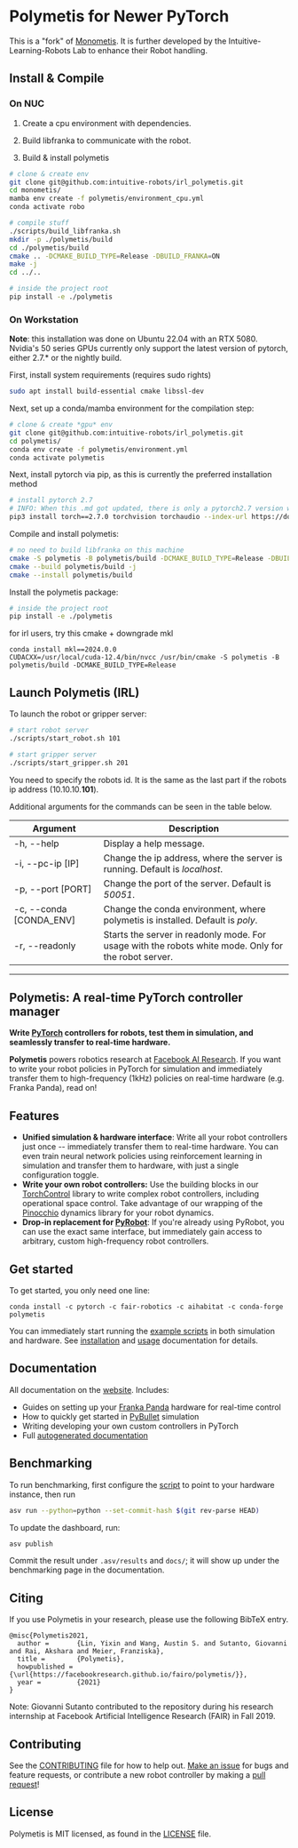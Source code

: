# Polymetis for Newer PyTorch

This is a "fork" of [Monometis](https://github.com/hengyuan-hu/monometis).
It is further developed by the Intuitive-Learning-Robots Lab to enhance their Robot handling.

## Install & Compile

### On NUC

1) Create a cpu environment with dependencies.

2) Build libfranka to communicate with the robot.

3) Build & install polymetis

```bash
# clone & create env
git clone git@github.com:intuitive-robots/irl_polymetis.git
cd monometis/
mamba env create -f polymetis/environment_cpu.yml
conda activate robo

# compile stuff
./scripts/build_libfranka.sh
mkdir -p ./polymetis/build
cd ./polymetis/build
cmake .. -DCMAKE_BUILD_TYPE=Release -DBUILD_FRANKA=ON
make -j
cd ../..

# inside the project root
pip install -e ./polymetis
```

### On Workstation

**Note**: this installation was done on Ubuntu 22.04 with an RTX 5080.
Nvidia's 50 series GPUs currently only support the latest version of pytorch, either 2.7.* or the nightly build.


First, install system requirements (requires sudo rights)

```bash
sudo apt install build-essential cmake libssl-dev
```

Next, set up a conda/mamba environment for the compilation step:

```bash
# clone & create *gpu* env
git clone git@github.com:intuitive-robots/irl_polymetis.git
cd polymetis/
conda env create -f polymetis/environment.yml
conda activate polymetis
```

Next, install pytorch via pip, as this is currently the preferred installation method

```bash
# install pytorch 2.7
# INFO: When this .md got updated, there is only a pytorch2.7 version which is on the test wheel. I assume in near future, a stable version of pytorch 2.7 will released. Please add then to the environment.yml files again!
pip3 install torch==2.7.0 torchvision torchaudio --index-url https://download.pytorch.org/whl/test/cu128
```

Compile and install polymetis:

```bash
# no need to build libfranka on this machine
cmake -S polymetis -B polymetis/build -DCMAKE_BUILD_TYPE=Release -DBUILD_SERVER=ON
cmake --build polymetis/build -j
cmake --install polymetis/build
```

Install the polymetis package:
```bash
# inside the project root
pip install -e ./polymetis
```

for irl users, try this cmake + downgrade mkl
```
conda install mkl==2024.0.0
CUDACXX=/usr/local/cuda-12.4/bin/nvcc /usr/bin/cmake -S polymetis -B polymetis/build -DCMAKE_BUILD_TYPE=Release
```

## Launch Polymetis (IRL)

To launch the robot or gripper server:

```bash
# start robot server
./scripts/start_robot.sh 101

# start gripper server
./scripts/start_gripper.sh 201
```

You need to specify the robots id. It is the same as the last part if the robots ip address (10.10.10.**101**).

Additional arguments for the commands can be seen in the table below.

Argument                | Description
----------------------- | -----------
-h, --help              | Display a help message.
-i, --pc-ip [IP]        | Change the ip address, where the server is running. Default is *localhost*.
-p, --port [PORT]       | Change the port of the server. Default is *50051*.
-c, --conda [CONDA_ENV] | Change the conda environment, where polymetis is installed. Default is *poly*.
-r, --readonly          | Starts the server in readonly mode. For usage with the robots white mode. Only for the robot server.

---

## Polymetis: A real-time PyTorch controller manager

**Write [PyTorch](http://pytorch.org/) controllers for robots, test them in simulation, and seamlessly transfer to real-time hardware.**

**Polymetis** powers robotics research at [Facebook AI Research](https://ai.facebook.com/). If you want to write your robot policies in PyTorch for simulation and immediately transfer them to high-frequency (1kHz) policies on real-time hardware (e.g. Franka Panda), read on!

## Features

- **Unified simulation & hardware interface**: Write all your robot controllers just once -- immediately transfer them to real-time hardware. You can even train neural network policies using reinforcement learning in simulation and transfer them to hardware, with just a single configuration toggle.
- **Write your own robot controllers:** Use the building blocks in our [TorchControl](https://facebookresearch.github.io/fairo/polymetis/torchcontrol-doc.html) library to write complex robot controllers, including operational space control. Take advantage of our wrapping of the [Pinocchio](https://github.com/stack-of-tasks/pinocchio) dynamics library for your robot dynamics.
- **Drop-in replacement for [PyRobot](https://pyrobot.org/)**: If you're already using PyRobot, you can use the exact same interface, but immediately gain access to arbitrary, custom high-frequency robot controllers.

## Get started

To get started, you only need one line:

```
conda install -c pytorch -c fair-robotics -c aihabitat -c conda-forge polymetis
```

You can immediately start running the [example scripts](https://github.com/facebookresearch/fairo/tree/main/polymetis/examples) in both simulation and hardware. See [installation](https://facebookresearch.github.io/fairo/polymetis/installation.html) and [usage](https://facebookresearch.github.io/fairo/polymetis/usage.html) documentation for details.

## Documentation

All documentation on the [website](https://facebookresearch.github.io/fairo/polymetis/). Includes:

- Guides on setting up your [Franka Panda](https://frankaemika.github.io/docs/libfranka.html) hardware for real-time control
- How to quickly get started in [PyBullet](https://github.com/bulletphysics/bullet30) simulation
- Writing developing your own custom controllers in PyTorch
- Full [autogenerated documentation](https://facebookresearch.github.io/fairo/polymetis/modules.html)

## Benchmarking

To run benchmarking, first configure the [script](polymetis/tests/python/polymetis/benchmarks/benchmark_robustness.py) to point to your hardware instance, then run

```bash
asv run --python=python --set-commit-hash $(git rev-parse HEAD)
```

To update the dashboard, run:

```bash
asv publish
```

Commit the result under `.asv/results` and `docs/`; it will show up under the benchmarking page in the documentation.

## Citing
If you use Polymetis in your research, please use the following BibTeX entry.
```
@misc{Polymetis2021,
  author =       {Lin, Yixin and Wang, Austin S. and Sutanto, Giovanni and Rai, Akshara and Meier, Franziska},
  title =        {Polymetis},
  howpublished = {\url{https://facebookresearch.github.io/fairo/polymetis/}},
  year =         {2021}
}
```

Note: Giovanni Sutanto contributed to the repository during his research internship at Facebook Artificial Intelligence Research (FAIR) in Fall 2019.

## Contributing

See the [CONTRIBUTING](CONTRIBUTING.md) file for how to help out. [Make an issue](https://github.com/facebookresearch/fairo/issues/new/choose) for bugs and feature requests, or contribute a new robot controller by making a [pull request](https://github.com/facebookresearch/fairo/pulls)!

## License
Polymetis is MIT licensed, as found in the [LICENSE](LICENSE) file.
